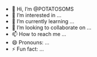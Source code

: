 - 👋 Hi, I’m @POTATOSOMS
- 👀 I’m interested in ...
- 🌱 I’m currently learning ...
- 💞️ I’m looking to collaborate on ...
- 📫 How to reach me ...
- 😄 Pronouns: ...
- ⚡ Fun fact: ...

<!---
POTATOSOMS/POTATOSOMS is a ✨ special ✨ repository because its `README.md` (this file) appears on your GitHub profile.
You can click the Preview link to take a look at your changes.
--->
